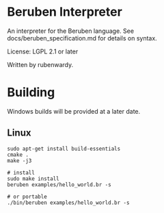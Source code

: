 Beruben Interpreter
===================

An interpreter for the Beruben language.
See docs/beruben_specification.md for details on syntax.

License: LGPL 2.1 or later

Written by rubenwardy.

Building
========

Windows builds will be provided at a later date.

Linux
-----

```
sudo apt-get install build-essentials
cmake .
make -j3

# install
sudo make install
beruben examples/hello_world.br -s

# or portable
./bin/beruben examples/hello_world.br -s
```

